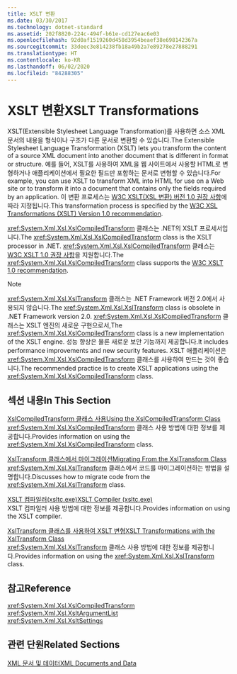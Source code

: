 ```yaml
---
title: XSLT 변환
ms.date: 03/30/2017
ms.technology: dotnet-standard
ms.assetid: 202f8820-224c-494f-b61e-cd127eac6e03
ms.openlocfilehash: 92d0af1519260d458d3954beaef38e698142367a
ms.sourcegitcommit: 33deec3e814238fb18a49b2a7e89278e27888291
ms.translationtype: HT
ms.contentlocale: ko-KR
ms.lasthandoff: 06/02/2020
ms.locfileid: "84288305"
---
```

# <a name="xslt-transformations"></a><span data-ttu-id="fd53a-102">XSLT 변환</span><span class="sxs-lookup"><span data-stu-id="fd53a-102">XSLT Transformations</span></span>
<span data-ttu-id="fd53a-103">XSLT(Extensible Stylesheet Language Transformation)를 사용하면 소스 XML 문서의 내용을 형식이나 구조가 다른 문서로 변환할 수 있습니다.</span><span class="sxs-lookup"><span data-stu-id="fd53a-103">The Extensible Stylesheet Language Transformation (XSLT) lets you transform the content of a source XML document into another document that is different in format or structure.</span></span> <span data-ttu-id="fd53a-104">예를 들어, XSLT를 사용하여 XML을 웹 사이트에서 사용할 HTML로 변형하거나 애플리케이션에서 필요한 필드만 포함하는 문서로 변형할 수 있습니다.</span><span class="sxs-lookup"><span data-stu-id="fd53a-104">For example, you can use XSLT to transform XML into HTML for use on a Web site or to transform it into a document that contains only the fields required by an application.</span></span> <span data-ttu-id="fd53a-105">이 변환 프로세스는 [W3C XSLT(XSL 변환) 버전 1.0 권장 사항](https://www.w3.org/TR/xslt-10/)에 따라 지정됩니다.</span><span class="sxs-lookup"><span data-stu-id="fd53a-105">This transformation process is specified by the [W3C XSL Transformations (XSLT) Version 1.0 recommendation](https://www.w3.org/TR/xslt-10/).</span></span>  
  
 <span data-ttu-id="fd53a-106"><xref:System.Xml.Xsl.XslCompiledTransform> 클래스는 .NET의 XSLT 프로세서입니다.</span><span class="sxs-lookup"><span data-stu-id="fd53a-106">The <xref:System.Xml.Xsl.XslCompiledTransform> class is the XSLT processor in .NET.</span></span> <span data-ttu-id="fd53a-107"><xref:System.Xml.Xsl.XslCompiledTransform> 클래스는 [W3C XSLT 1.0 권장 사항](https://www.w3.org/TR/xslt-10/)을 지원합니다.</span><span class="sxs-lookup"><span data-stu-id="fd53a-107">The <xref:System.Xml.Xsl.XslCompiledTransform> class supports the [W3C XSLT 1.0 recommendation](https://www.w3.org/TR/xslt-10/).</span></span>  
  
> [!NOTE]
> <span data-ttu-id="fd53a-108"><xref:System.Xml.Xsl.XslTransform> 클래스는 .NET Framework 버전 2.0에서 사용되지 않습니다.</span><span class="sxs-lookup"><span data-stu-id="fd53a-108">The <xref:System.Xml.Xsl.XslTransform> class is obsolete in .NET Framework version 2.0.</span></span> <span data-ttu-id="fd53a-109"><xref:System.Xml.Xsl.XslCompiledTransform> 클래스는 XSLT 엔진의 새로운 구현으로서,</span><span class="sxs-lookup"><span data-stu-id="fd53a-109">The <xref:System.Xml.Xsl.XslCompiledTransform> class is a new implementation of the XSLT engine.</span></span> <span data-ttu-id="fd53a-110">성능 향상은 물론 새로운 보안 기능까지 제공합니다.</span><span class="sxs-lookup"><span data-stu-id="fd53a-110">It includes performance improvements and new security features.</span></span> <span data-ttu-id="fd53a-111">XSLT 애플리케이션은 <xref:System.Xml.Xsl.XslCompiledTransform> 클래스를 사용하여 만드는 것이 좋습니다.</span><span class="sxs-lookup"><span data-stu-id="fd53a-111">The recommended practice is to create XSLT applications using the <xref:System.Xml.Xsl.XslCompiledTransform> class.</span></span>  
  
## <a name="in-this-section"></a><span data-ttu-id="fd53a-112">섹션 내용</span><span class="sxs-lookup"><span data-stu-id="fd53a-112">In This Section</span></span>  
 [<span data-ttu-id="fd53a-113">XslCompiledTransform 클래스 사용</span><span class="sxs-lookup"><span data-stu-id="fd53a-113">Using the XslCompiledTransform Class</span></span>](using-the-xslcompiledtransform-class.md)  
 <span data-ttu-id="fd53a-114"><xref:System.Xml.Xsl.XslCompiledTransform> 클래스 사용 방법에 대한 정보를 제공합니다.</span><span class="sxs-lookup"><span data-stu-id="fd53a-114">Provides information on using the <xref:System.Xml.Xsl.XslCompiledTransform> class.</span></span>  
  
 [<span data-ttu-id="fd53a-115">XslTransform 클래스에서 마이그레이션</span><span class="sxs-lookup"><span data-stu-id="fd53a-115">Migrating From the XslTransform Class</span></span>](migrating-from-the-xsltransform-class.md)  
 <span data-ttu-id="fd53a-116"><xref:System.Xml.Xsl.XslTransform> 클래스에서 코드를 마이그레이션하는 방법을 설명합니다.</span><span class="sxs-lookup"><span data-stu-id="fd53a-116">Discusses how to migrate code from the <xref:System.Xml.Xsl.XslTransform> class.</span></span>  
  
 [<span data-ttu-id="fd53a-117">XSLT 컴파일러(xsltc.exe)</span><span class="sxs-lookup"><span data-stu-id="fd53a-117">XSLT Compiler (xsltc.exe)</span></span>](xslt-compiler-xsltc-exe.md)  
 <span data-ttu-id="fd53a-118">XSLT 컴파일러 사용 방법에 대한 정보를 제공합니다.</span><span class="sxs-lookup"><span data-stu-id="fd53a-118">Provides information on using the XSLT compiler.</span></span>  
  
 [<span data-ttu-id="fd53a-119">XslTransform 클래스를 사용하여 XSLT 변형</span><span class="sxs-lookup"><span data-stu-id="fd53a-119">XSLT Transformations with the XslTransform Class</span></span>](xslt-transformations-with-the-xsltransform-class.md)  
 <span data-ttu-id="fd53a-120"><xref:System.Xml.Xsl.XslTransform> 클래스 사용 방법에 대한 정보를 제공합니다.</span><span class="sxs-lookup"><span data-stu-id="fd53a-120">Provides information on using the <xref:System.Xml.Xsl.XslTransform> class.</span></span>  
  
## <a name="reference"></a><span data-ttu-id="fd53a-121">참고</span><span class="sxs-lookup"><span data-stu-id="fd53a-121">Reference</span></span>  
 <xref:System.Xml.Xsl.XslCompiledTransform>  
 <xref:System.Xml.Xsl.XsltArgumentList>  
 <xref:System.Xml.Xsl.XsltSettings>  
  
## <a name="related-sections"></a><span data-ttu-id="fd53a-122">관련 단원</span><span class="sxs-lookup"><span data-stu-id="fd53a-122">Related Sections</span></span>  
 [<span data-ttu-id="fd53a-123">XML 문서 및 데이터</span><span class="sxs-lookup"><span data-stu-id="fd53a-123">XML Documents and Data</span></span>](index.md)
